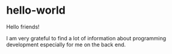 # hello-world

Hello friends!

I am very grateful to find a lot of information about programming development especially for me on the back end.
